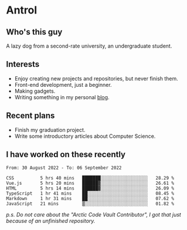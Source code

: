# Antrol

## Who's this guy

A lazy dog from a second-rate university, an undergraduate student.

## Interests

* Enjoy creating new projects and repositories, but never finish them.
* Front-end development, just a beginner.
* Making gadgets.
* Writing something in my personal [blog](https://blog.antrol.xyz/).

## Recent plans

* Finish my graduation project.
* Write some introductory articles about Computer Science.

<!--
* Try to develop a website for [Anime4KCPP](https://github.com/TianZerL/Anime4KCPP).
* Develop a Markdown renderer which user can customize its css, of course it is GUI-based.~~(If I could finish  it before getting bored)~~
* Work with my [teammates](https://github.com/SWJTU-Lazy-Dogs).
* Find something interests me, as a hobby after finishing my ~~boring~~ homework.
-->

## I have worked on these recently

<!--START_SECTION:waka-->

```text
From: 30 August 2022 - To: 06 September 2022

CSS          5 hrs 40 mins   ███████░░░░░░░░░░░░░░░░░░   28.29 %
Vue.js       5 hrs 20 mins   ██████▓░░░░░░░░░░░░░░░░░░   26.61 %
HTML         5 hrs 14 mins   ██████▓░░░░░░░░░░░░░░░░░░   26.09 %
TypeScript   1 hr 41 mins    ██░░░░░░░░░░░░░░░░░░░░░░░   08.45 %
Markdown     1 hr 31 mins    ██░░░░░░░░░░░░░░░░░░░░░░░   07.62 %
JavaScript   21 mins         ▒░░░░░░░░░░░░░░░░░░░░░░░░   01.82 %
```

<!--END_SECTION:waka-->

*p.s.  Do not care about the "Arctic Code Vault Contributor", I got that just because of an unfinished repository.*

<!--
**qzmlgfj/qzmlgfj** is a ✨ _special_ ✨ repository because its `README.md` (this file) appears on your GitHub profile.

Here are some ideas to get you started:

- 🔭 I’m currently working on ...
- 🌱 I’m currently learning ...
- 👯 I’m looking to collaborate on ...
- 🤔 I’m looking for help with ...
- 💬 Ask me about ...
- 📫 How to reach me: ...
- 😄 Pronouns: ...
- ⚡ Fun fact: ...
-->
